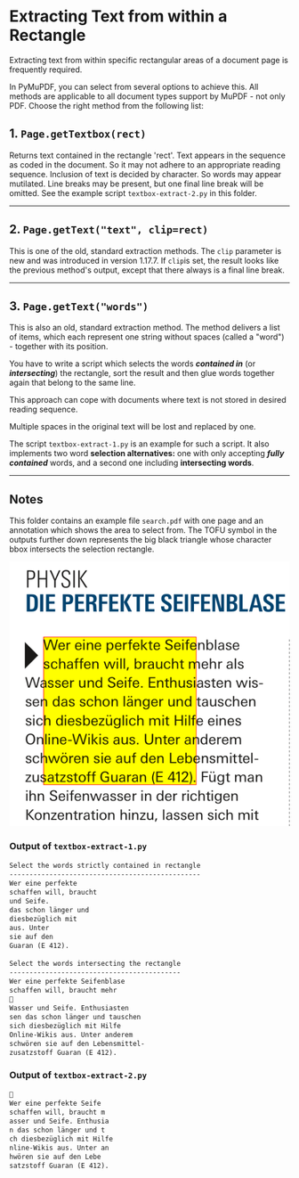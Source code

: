 # Extracting Text from within a Rectangle
Extracting text from within specific rectangular areas of a document page is frequently required.

In PyMuPDF, you can select from several options to achieve this. All methods are applicable to all document types support by MuPDF - not only PDF. Choose the right method from the following list:

## 1. `Page.getTextbox(rect)`
Returns text contained in the rectangle 'rect'. Text appears in the sequence as coded in the document. So it may not adhere to an appropriate reading sequence. Inclusion of text is decided by character. So words may appear mutilated. Line breaks may be present, but one final line break will be omitted. See the example script `textbox-extract-2.py` in this folder.

----------

## 2. `Page.getText("text", clip=rect)`
This is one of the old, standard extraction methods. The `clip` parameter is new and was introduced in version 1.17.7. If `clip`is set, the result looks like the previous method's output, except that there always is a final line break.

----------

## 3. `Page.getText("words")`
This is also an old, standard extraction method. The method delivers a list of items, which each represent one string without spaces (called a "word") - together with its position.

You have to write a script which selects the words **_contained in_** (or **_intersecting_**) the rectangle, sort the result and then glue words together again that belong to the same line.

This approach can cope with documents where text is not stored in desired reading sequence.

Multiple spaces in the original text will be lost and replaced by one.

The script `textbox-extract-1.py` is an example for such a script. It also implements two word **selection alternatives:** one with only accepting **_fully contained_** words, and a second one including **intersecting words**.

----------

## Notes
This folder contains an example file `search.pdf` with one page and an annotation which shows the area to select from. The TOFU symbol in the outputs further down represents the big black triangle whose character bbox intersects the selection rectangle.

![screen](search.png)

### Output of `textbox-extract-1.py`
```
Select the words strictly contained in rectangle
------------------------------------------------
Wer eine perfekte
schaffen will, braucht
und Seife.
das schon länger und
diesbezüglich mit
aus. Unter
sie auf den
Guaran (E 412).

Select the words intersecting the rectangle
-------------------------------------------
Wer eine perfekte Seifenblase
schaffen will, braucht mehr

Wasser und Seife. Enthusiasten
sen das schon länger und tauschen
sich diesbezüglich mit Hilfe
Online-Wikis aus. Unter anderem
schwören sie auf den Lebensmittel-
zusatzstoff Guaran (E 412).
```

### Output of `textbox-extract-2.py`
```

Wer eine perfekte Seife
schaffen will, braucht m
asser und Seife. Enthusia
n das schon länger und t
ch diesbezüglich mit Hilfe
nline-Wikis aus. Unter an
hwören sie auf den Lebe
satzstoff Guaran (E 412).
```
